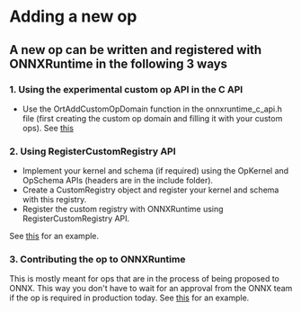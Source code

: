 Adding a new op
===============

## A new op can be written and registered with ONNXRuntime in the following 3 ways
### 1. Using the experimental custom op API in the C API
* Use the OrtAddCustomOpDomain function in the onnxruntime_c_api.h file (first creating the custom op domain and filling it with your custom ops).
See [this](../onnxruntime/test/custom_op_shared_lib/test_custom_op.cc) 

### 2. Using RegisterCustomRegistry API
* Implement your kernel and schema (if required) using the OpKernel and OpSchema APIs (headers are in the include folder).
* Create a CustomRegistry object and register your kernel and schema with this registry.
* Register the custom registry with ONNXRuntime using RegisterCustomRegistry API.

See
[this](../onnxruntime/test/framework/local_kernel_registry_test.cc) for an example.

### 3. Contributing the op to ONNXRuntime
This is mostly meant for ops that are in the process of being proposed to ONNX. This way you don't have to wait for an approval from the ONNX team
if the op is required in production today.
See [this](../onnxruntime/contrib_ops) for an example.
